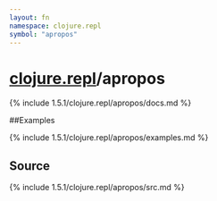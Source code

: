 ```yaml
---
layout: fn
namespace: clojure.repl
symbol: "apropos"
---
```


# [clojure.repl](../)/apropos

{% include 1.5.1/clojure.repl/apropos/docs.md %}

##Examples

{% include 1.5.1/clojure.repl/apropos/examples.md %}
## Source
{% include 1.5.1/clojure.repl/apropos/src.md %}

